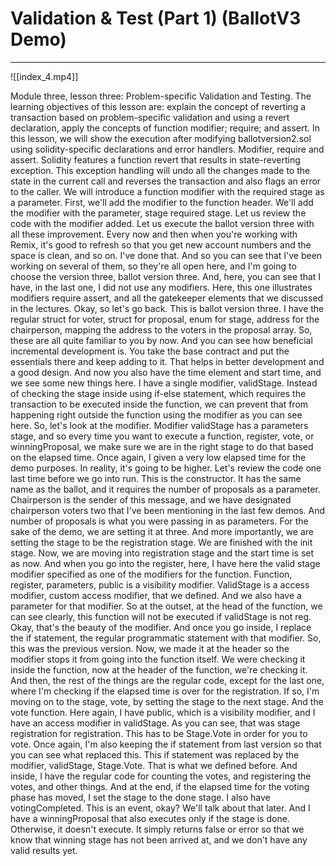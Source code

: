 # Validation & Test (Part 1) (BallotV3 Demo)

---
![[index_4.mp4]]

Module three, lesson three: Problem-specific Validation and Testing. The learning objectives of this lesson are: explain the concept of reverting a transaction based on problem-specific validation and using a revert declaration, apply the concepts of function modifier; require; and assert. In this lesson, we will show the execution after modifying ballotversion2.sol using solidity-specific declarations and error handlers. Modifier, require and assert. Solidity features a function revert that results in state-reverting exception. This exception handling will undo all the changes made to the state in the current call and reverses the transaction and also flags an error to the caller. We will introduce a function modifier with the required stage as a parameter. First, we'll add the modifier to the function header. We'll add the modifier with the parameter, stage required stage. Let us review the code with the modifier added. Let us execute the ballot version three with all these improvement. Every now and then when you're working with Remix, it's good to refresh so that you get new account numbers and the space is clean, and so on. I've done that. And so you can see that I've been working on several of them, so they're all open here, and I'm going to choose the version three, ballot version three. And, here, you can see that I have, in the last one, I did not use any modifiers. Here, this one illustrates modifiers require assert, and all the gatekeeper elements that we discussed in the lectures. Okay, so let's go back. This is ballot version three. I have the regular struct for voter, struct for proposal, enum for stage, address for the chairperson, mapping the address to the voters in the proposal array. So, these are all quite familiar to you by now. And you can see how beneficial incremental development is. You take the base contract and put the essentials there and keep adding to it. That helps in better development and a good design. And now you also have the time element and start time, and we see some new things here. I have a single modifier, validStage. Instead of checking the stage inside using if-else statement, which requires the transaction to be executed inside the function, we can prevent that from happening right outside the function using the modifier as you can see here. So, let's look at the modifier. Modifier validStage has a parameters stage, and so every time you want to execute a function, register, vote, or winningProposal, we make sure we are in the right stage to do that based on the elapsed time. Once again, I given a very low elapsed time for the demo purposes. In reality, it's going to be higher. Let's review the code one last time before we go into run. This is the constructor. It has the same name as the ballot, and it requires the number of proposals as a parameter. Chairperson is the sender of this message, and we have designated chairperson voters two that I've been mentioning in the last few demos. And number of proposals is what you were passing in as parameters. For the sake of the demo, we are setting it at three. And more importantly, we are setting the stage to be the registration stage. We are finished with the init stage. Now, we are moving into registration stage and the start time is set as now. And when you go into the register, here, I have here the valid stage modifier specified as one of the modifiers for the function. Function, register, parameters, public is a visibility modifier. ValidStage is a access modifier, custom access modifier, that we defined. And we also have a parameter for that modifier. So at the outset, at the head of the function, we can see clearly, this function will not be executed if validStage is not reg. Okay, that's the beauty of the modifier. And once you go inside, I replace the if statement, the regular programmatic statement with that modifier. So, this was the previous version. Now, we made it at the header so the modifier stops it from going into the function itself. We were checking it inside the function, now at the header of the function, we're checking it. And then, the rest of the things are the regular code, except for the last one, where I'm checking if the elapsed time is over for the registration. If so, I'm moving on to the stage, vote, by setting the stage to the next stage. And the vote function. Here again, I have public, which is a visibility modifier, and I have an access modifier in validStage. As you can see, that was stage registration for registration. This has to be Stage.Vote in order for you to vote. Once again, I'm also keeping the if statement from last version so that you can see what replaced this. This if statement was replaced by the modifier, validStage, Stage.Vote. That is what we defined before. And inside, I have the regular code for counting the votes, and registering the votes, and other things. And at the end, if the elapsed time for the voting phase has moved, I set the stage to the done stage. I also have votingCompleted. This is an event, okay? We'll talk about that later. And I have a winningProposal that also executes only if the stage is done. Otherwise, it doesn't execute. It simply returns false or error so that we know that winning stage has not been arrived at, and we don't have any valid results yet.